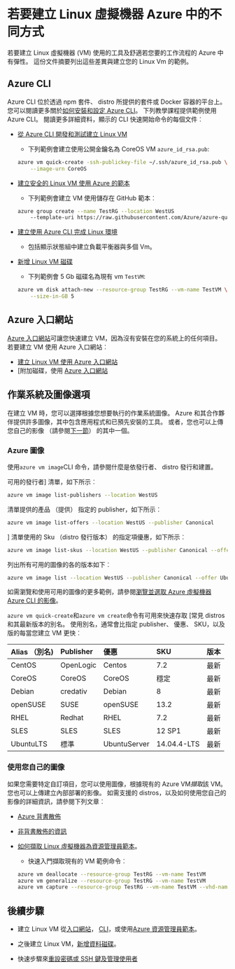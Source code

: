 <properties
    pageTitle="若要建立 Linux VM 的不同方式 |Microsoft Azure"
    description="瞭解不同的方式，來建立 Linux 虛擬機器上 Azure，包括工具和每一種方法的教學課程的連結。"
    services="virtual-machines-linux"
    documentationCenter=""
    authors="iainfoulds"
    manager="timlt"
    editor=""
    tags="azure-resource-manager"/>

<tags
    ms.service="virtual-machines-linux"
    ms.devlang="na"
    ms.topic="get-started-article"
    ms.tgt_pltfrm="vm-linux"
    ms.workload="infrastructure-services"
    ms.date="09/27/2016"
    ms.author="iainfou"/>

# <a name="different-ways-to-create-a-linux-virtual-machine-in-azure"></a>若要建立 Linux 虛擬機器 Azure 中的不同方式

若要建立 Linux 虛擬機器 (VM) 使用的工具及舒適若您要的工作流程的 Azure 中有彈性。 這份文件摘要列出這些差異與建立您的 Linux Vm 的範例。


## <a name="azure-cli"></a>Azure CLI 

Azure CLI 位於透過 npm 套件、 distro 所提供的套件或 Docker 容器的平台上。 您可以閱讀更多關於[如何安裝和設定 Azure CLI](../xplat-cli-install.md)。 下列教學課程提供範例使用 Azure CLI。 閱讀更多詳細資料，顯示的 CLI 快速開始命令的每個文件︰

- [從 Azure CLI 開發和測試建立 Linux VM](virtual-machines-linux-quick-create-cli.md)
    - 下列範例會建立使用公開金鑰名為 CoreOS VM `azure_id_rsa.pub`:

    ```bash
    azure vm quick-create -ssh-publickey-file ~/.ssh/azure_id_rsa.pub \
        --image-urn CoreOS
    ```

- [建立安全的 Linux VM 使用 Azure 的範本](virtual-machines-linux-create-ssh-secured-vm-from-template.md)
    - 下列範例會建立 VM 使用儲存在 GitHub 範本︰

    ```bash
    azure group create --name TestRG --location WestUS 
        --template-uri https://raw.githubusercontent.com/Azure/azure-quickstart-templates/master/101-vm-sshkey/azuredeploy.json
    ```

- [建立使用 Azure CLI 完成 Linux 環境](virtual-machines-linux-create-cli-complete.md)
    - 包括顯示狀態組中建立負載平衡器與多個 Vm。

- [新增 Linux VM 磁碟](virtual-machines-linux-add-disk.md)
    - 下列範例會 5 Gb 磁碟名為現有 vm `TestVM`:

    ```bash
    azure vm disk attach-new --resource-group TestRG --vm-name TestVM \
        --size-in-GB 5
    ```

## <a name="azure-portal"></a>Azure 入口網站

[Azure 入口網站](https://portal.azure.com)可讓您快速建立 VM，因為沒有安裝在您的系統上的任何項目。 若要建立 VM 使用 Azure 入口網站︰

- [建立 Linux VM 使用 Azure 入口網站](virtual-machines-linux-quick-create-portal.md) 
- [附加磁碟，使用 [Azure 入口網站](virtual-machines-linux-attach-disk-portal.md)


## <a name="operating-system-and-image-choices"></a>作業系統及圖像選項
在建立 VM 時，您可以選擇根據您想要執行的作業系統圖像。 Azure 和其合作夥伴提供許多圖像，其中包含應用程式和已預先安裝的工具。 或者，您也可以上傳您自己的影像 （請參閱[下一節](#use-your-own-image)） 的其中一個。

### <a name="azure-images"></a>Azure 圖像
使用`azure vm image`CLI 命令，請參閱什麼是依發行者、 distro 發行和建置。

可用的發行者] 清單，如下所示︰

```bash
azure vm image list-publishers --location WestUS
```

清單提供的產品 （提供） 指定的 publisher，如下所示︰

```bash
azure vm image list-offers --location WestUS --publisher Canonical
```

] 清單使用的 Sku （distro 發行版本） 的指定項優惠，如下所示︰

```bash
azure vm image list-skus --location WestUS --publisher Canonical --offer UbuntuServer
```

列出所有可用的圖像的各的版本如下︰

```bash
azure vm image list --location WestUS --publisher Canonical --offer UbuntuServer --sku 16.04.0-LTS
```

如需瀏覽和使用可用的圖像的更多範例，請參閱[瀏覽並選取 Azure 虛擬機器 Azure CLI 的影像](virtual-machines-linux-cli-ps-findimage.md)。

`azure vm quick-create`和`azure vm create`命令有可用來快速存取 [常見 distros 和其最新版本的別名。 使用別名，通常會比指定 publisher、 優惠、 SKU，以及版的每當您建立 VM 更快︰

| Alias （別名)     | Publisher | 優惠        | SKU         | 版本 |
|:----------|:----------|:-------------|:------------|:--------|
| CentOS    | OpenLogic | Centos       | 7.2         | 最新  |
| CoreOS    | CoreOS    | CoreOS       | 穩定      | 最新  |
| Debian    | credativ  | Debian       | 8           | 最新  |
| openSUSE  | SUSE      | openSUSE     | 13.2        | 最新  |
| RHEL      | Redhat    | RHEL         | 7.2         | 最新  |
| SLES      | SLES      | SLES         | 12 SP1      | 最新  |
| UbuntuLTS | 標準 | UbuntuServer | 14.04.4-LTS | 最新  |

### <a name="use-your-own-image"></a>使用您自己的圖像

如果您需要特定自訂項目，您可以使用圖像，根據現有的 Azure VM*擷取*該 VM。 您也可以上傳建立內部部署的影像。 如需支援的 distros，以及如何使用您自己的影像的詳細資訊，請參閱下列文章︰

- [Azure 背書散佈](virtual-machines-linux-endorsed-distros.md)

- [非背書散佈的資訊](virtual-machines-linux-create-upload-generic.md)

- [如何擷取 Linux 虛擬機器為資源管理員範本](virtual-machines-linux-capture-image.md)。
    - 快速入門擷取現有的 VM 範例命令︰

    ```bash
    azure vm deallocate --resource-group TestRG --vm-name TestVM
    azure vm generalize --resource-group TestRG --vm-name TestVM
    azure vm capture --resource-group TestRG --vm-name TestVM --vhd-name-prefix CapturedVM
    ```

## <a name="next-steps"></a>後續步驟

- 建立 Linux VM 從[入口網站](virtual-machines-linux-quick-create-portal.md)， [CLI](virtual-machines-linux-quick-create-cli.md)，或使用[Azure 資源管理員範本](virtual-machines-linux-cli-deploy-templates.md)。

- 之後建立 Linux VM，[新增資料磁碟](virtual-machines-linux-add-disk.md)。

- 快速步驟來[重設密碼或 SSH 鍵及管理使用者](virtual-machines-linux-using-vmaccess-extension.md)
